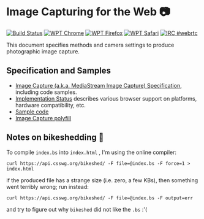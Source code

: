 # Image Capturing for the Web :camera:

[![Build Status](https://travis-ci.org/w3c/picture-in-picture.svg?branch=master)](https://travis-ci.org/w3c/picture-in-picture)
[![WPT Chrome](https://wpt-badge.glitch.me/?product=chrome&prefix=/mediacapture-image/)](https://wpt.fyi/results/mediacapture-image)
[![WPT Firefox](https://wpt-badge.glitch.me/?product=firefox&prefix=/mediacapture-image/)](https://wpt.fyi/results/mediacapture-image)
[![WPT Safari](https://wpt-badge.glitch.me/?product=safari&prefix=/mediacapture-image/)](https://wpt.fyi/results/mediacapture-image)
[![IRC #webrtc](https://img.shields.io/badge/IRC-%23webrtc-1e72ff.svg?style=plastic)](https://www.irccloud.com/invite?channel=%23webrtc&amp;hostname=irc.w3.org&amp;port=6667)

This document specifies methods and camera settings to produce photographic image capture.

Specification and Samples
-------------
* [Image Capture (a.k.a. MediaStream Image Capture) Specification](https://w3c.github.io/mediacapture-image/), including code samples.
* [Implementation Status](implementation-status.md) describes various browser support on platforms, hardware compatibility, etc.
* [Sample code](https://rawgit.com/Miguelao/demos/master/imagecapture.html)
* [Image Capture polyfill](https://github.com/GoogleChromeLabs/imagecapture-polyfill)

Notes on bikeshedding :bicyclist:
--------------

To compile `index.bs` into `index.html` , I'm using the online compiler:

```
curl https://api.csswg.org/bikeshed/ -F file=@index.bs -F force=1 > index.html
```

if the produced file has a strange size (i.e. zero, a few KBs), then something went terribly wrong; run instead:

```
curl https://api.csswg.org/bikeshed/ -F file=@index.bs -F output=err
```

and try to figure out why `bikeshed` did not like the `.bs` :'(
